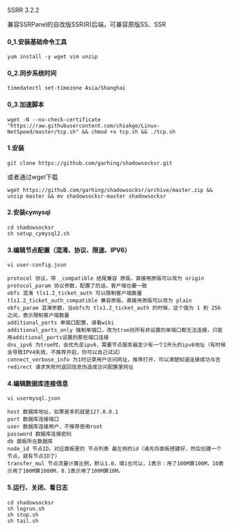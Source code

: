 SSRR 3.2.2

兼容SSRPanel的自改版SSR(R)后端，可兼容原版SS、SSR

#### 0_1.安装基础命令工具

    yum install -y wget vim unzip

#### 0_2.同步系统时间

    timedatectl set-timezone Asia/Shanghai

#### 0_3.加速脚本

    wget -N --no-check-certificate "https://raw.githubusercontent.com/chiakge/Linux-NetSpeed/master/tcp.sh" && chmod +x tcp.sh && ./tcp.sh

#### 1.安装

    git clone https://github.com/garhing/shadowsocksr.git

或者通过wget下载

    wget https://github.com/garhing/shadowsocksr/archive/master.zip && unzip master && mv shadowsocksr-master shadowsocksr



#### 2.安装cymysql

    cd shadowsocksr    
    sh setup_cymysql2.sh


#### 3.编辑节点配置（混淆、协议、限速、IPV6）

    vi user-config.json

    protocol 协议，带 _compatible 结尾兼容 原版，直接用原版可以改为 origin
    protocol_param 协议参数，配置了的话，客户端也要一致
    obfs 混淆 tls1.2_ticket_auth 可以限制客户端数量 tls1.2_ticket_auth_compatible 兼容原版，直接用原版可以改为 plain
    obfs_param 混淆参数，当obfs为 tls1.2_ticket_auth 的时候，这个值为 1 到 256 之间，表示限制客户端数量
    additional_ports 单端口配置，请看wiki
    additional_ports_only 强制单端口，改为true则所有非设置的单端口都无法连接，只能用additional_ports设置的那些端口连接
    dns_ipv6 为true时，会优先走ipv6，需要节点服务器至少有一个2开头的ipv6地址（有时候会导致IPV4失效，不推荐开启，你可以自己试试）
    connect_verbose_info 为1时记录用户访问网址，推荐打开，可以清楚知道连接成功与否
    redirect 请求失败时返回信息伪造成访问配置里网址


#### 4.编辑数据库连接信息

    vi usermysql.json

    host 数据库地址，如果是本机就是127.0.0.1
    port 数据库连接端口
    user 数据库连接用户，不推荐使用root
    password 数据库连接密码
    db 面板所在数据库
    node_id 节点ID，对应面板里的 节点列表 最左侧的id（请先将面板搭建好，然后创建一个节点，就有节点ID了）
    transfer_mul 节点流量计算比例，默认1.0，填1也可以，1表示：用了100M算100M，10表示用了100M算1000M，0.1表示用了100M算10M。

#### 5.运行、关闭、看日志

    cd shadowsocksr 
    sh logrun.sh
    sh stop.sh
    sh tail.sh


